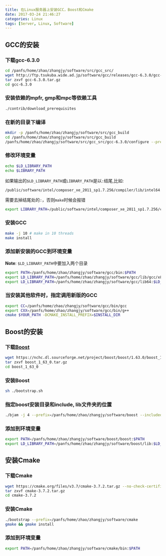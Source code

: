 ```yaml
---
title: 在Linux服务器上安装GCC，Boost和Cmake
date: 2017-03-24 21:46:27
categories: Linux
tags: [Server, Linux, Software]
---
```


## GCC的安装

### 下载gcc-6.3.0

```bash
cd /panfs/home/zhao/zhangjy/software/src/gcc_src/
wget http://ftp.tsukuba.wide.ad.jp/software/gcc/releases/gcc-6.3.0/gcc-6.3.0.tar.gz
tar zxvf gcc-6.3.0.tar.gz
cd gcc-6.3.0
```

### 安装依赖的mpfr, gmp和mpc等依赖工具

```bash
./contrib/download_prerequisites
```

<!-- more -->

### 在新的目录下编译

```bash
mkdir -p /panfs/home/zhao/zhangjy/software/src/gcc_build
cd /panfs/home/zhao/zhangjy/software/src/gcc_build
/panfs/home/zhao/zhangjy/software/src/gcc_src/gcc-6.3.0/configure --prefix=/panfs/home/zhao/zhangjy/software/gcc --disable-multilib
```

### 修改环境变量

```bash
echo $LD_LIBRARY_PATH
echo $LIBRARY_PATH
```

如果输出的`$LD_LIBRARY_PATH`或`LIBRARY_PATH`是以`:`结尾,比如:


```
/public/software/intel/composer_xe_2011_sp1.7.256/compiler/lib/intel64:/public/software/intel/composer_xe_2011_sp1.7.256/mkl/lib/intel64:
```

需要去掉结尾处的`:`，否则`make`时候会报错


```bash
export LIBRARY_PATH=/public/software/intel/composer_xe_2011_sp1.7.256/compiler/lib/intel64:/public/software/intel/composer_xe_2011_sp1.7.256/mkl/lib/intel64
```

### 安装GCC

```bash
make -j 10 # make in 10 threads
make install
```

### 添加新安装的GCC到环境变量

**Note**: `$LD_LIBRARY_PATH`中要加入两个目录

```bash
export PATH=/panfs/home/zhao/zhangjy/software/gcc/bin:$PATH
export LD_LIBRARY_PATH=/panfs/home/zhao/zhangjy/software/gcc/lib/gcc/x86_64-pc-linux-gnu/6.3.0:$LD_LIBRARY_PATH
export LD_LIBRARY_PATH=/panfs/home/zhao/zhangjy/software/gcc/lib64:$LD_LIBRARY_PATH
```

### 当安装其他软件时，指定调用新版的GCC
```bash
export CC=/panfs/home/zhao/zhangjy/software/gcc/bin/gcc
export CXX=/panfs/home/zhao/zhangjy/software/gcc/bin/g++
cmake $YOUR_PATH -DCMAKE_INSTALL_PREFIX=$INSTALL_DIR
```

## Boost的安装

### 下载[Boost](http://www.boost.org/)

```bash
wget https://nchc.dl.sourceforge.net/project/boost/boost/1.63.0/boost_1_63_0.tar.gz
tar zxvf boost_1_63_0.tar.gz
cd boost_1_63_0
```

### 安装Boost

```bash
sh ./bootstrap.sh
```

### 指定boost安装目录和include, lib文件夹的位置

```bash
./bjam -j 4 --prefix=/panfs/home/zhao/zhangjy/software/boost --includedir=/panfs/home/zhao/zhangjy/software/boost --libdir=/panfs/home/zhao/zhangjy/software/boost install
```

### 添加到环境变量

```bash
export PATH=/panfs/home/zhao/zhangjy/software/boost/boost:$PATH
export LD_LIBRARY_PATH=/panfs/home/zhao/zhangjy/software/boost/lib:$LD_LIBRARY_PATH
```

## 安装Cmake

### 下载Cmake

```bash
wget https://cmake.org/files/v3.7/cmake-3.7.2.tar.gz --no-check-certificate
tar zxvf cmake-3.7.2.tar.gz
cd cmake-3.7.2
```

### 安装Cmake

```bash
./bootstrap --prefix=/panfs/home/zhao/zhangjy/software/cmake
gmake && gmake install
```

### 添加到环境变量

```bash
export PATH=/panfs/home/zhao/zhangjy/software/cmake/bin:$PATH
```
